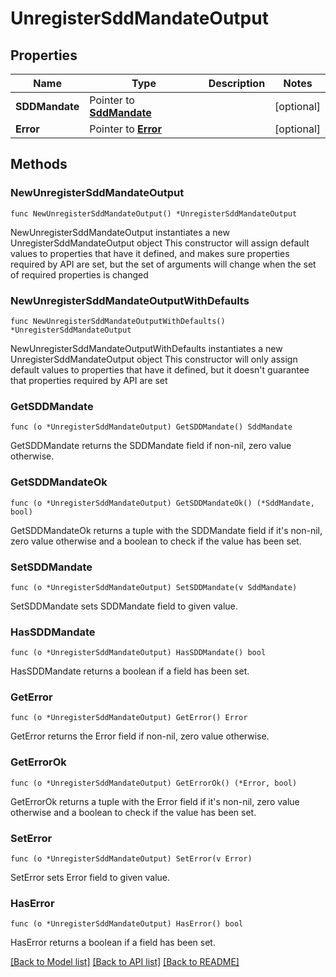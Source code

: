 # UnregisterSddMandateOutput

## Properties

Name | Type | Description | Notes
------------ | ------------- | ------------- | -------------
**SDDMandate** | Pointer to [**SddMandate**](SddMandate.md) |  | [optional] 
**Error** | Pointer to [**Error**](Error.md) |  | [optional] 

## Methods

### NewUnregisterSddMandateOutput

`func NewUnregisterSddMandateOutput() *UnregisterSddMandateOutput`

NewUnregisterSddMandateOutput instantiates a new UnregisterSddMandateOutput object
This constructor will assign default values to properties that have it defined,
and makes sure properties required by API are set, but the set of arguments
will change when the set of required properties is changed

### NewUnregisterSddMandateOutputWithDefaults

`func NewUnregisterSddMandateOutputWithDefaults() *UnregisterSddMandateOutput`

NewUnregisterSddMandateOutputWithDefaults instantiates a new UnregisterSddMandateOutput object
This constructor will only assign default values to properties that have it defined,
but it doesn't guarantee that properties required by API are set

### GetSDDMandate

`func (o *UnregisterSddMandateOutput) GetSDDMandate() SddMandate`

GetSDDMandate returns the SDDMandate field if non-nil, zero value otherwise.

### GetSDDMandateOk

`func (o *UnregisterSddMandateOutput) GetSDDMandateOk() (*SddMandate, bool)`

GetSDDMandateOk returns a tuple with the SDDMandate field if it's non-nil, zero value otherwise
and a boolean to check if the value has been set.

### SetSDDMandate

`func (o *UnregisterSddMandateOutput) SetSDDMandate(v SddMandate)`

SetSDDMandate sets SDDMandate field to given value.

### HasSDDMandate

`func (o *UnregisterSddMandateOutput) HasSDDMandate() bool`

HasSDDMandate returns a boolean if a field has been set.

### GetError

`func (o *UnregisterSddMandateOutput) GetError() Error`

GetError returns the Error field if non-nil, zero value otherwise.

### GetErrorOk

`func (o *UnregisterSddMandateOutput) GetErrorOk() (*Error, bool)`

GetErrorOk returns a tuple with the Error field if it's non-nil, zero value otherwise
and a boolean to check if the value has been set.

### SetError

`func (o *UnregisterSddMandateOutput) SetError(v Error)`

SetError sets Error field to given value.

### HasError

`func (o *UnregisterSddMandateOutput) HasError() bool`

HasError returns a boolean if a field has been set.


[[Back to Model list]](../README.md#documentation-for-models) [[Back to API list]](../README.md#documentation-for-api-endpoints) [[Back to README]](../README.md)


